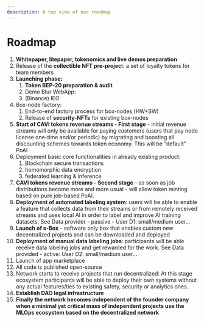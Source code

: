 ```yaml
---
description: A top view of our roadmap
---
```


# Roadmap

1. **Whitepaper, litepaper, tokenomics and live demos preparation**
2. Release of the **collectible NFT pre-projec**t: a set of loyalty tokens for team members
3. **Launching phase:**
   1. **Token BEP-20 preparation & audit**
   2. Demo Blur WebApp:
   3. (Binance) IEO
4. Box-node factory:
   1. End-to-end factory process for box-nodes (HW+SW)
   2. Release of **security-NFTs** for existing box-nodes
5. **Start of CAVI tokens revenue streams - First stage** - initial revenue streams will only be available for paying customers (users that pay node license one-time and/or periodic) by migrating and boosting all discounting schemes towards token economy. This will be “default” PoAI
6. Deployment basic core functionalities in already existing product:
   1. Blockchain secure transactions
   2. homomorphic data encryption
   3. federated learning & inference
7. **CAVI tokens revenue streams - Second stage** - as soon as job distributions become more and more usual - will allow token minting based on pure job-based PoAI.
8. **Deployment of automated labeling system**: users will be able to enable a feature that collects data from their streams or from remotely received streams and uses local AI in order to label and improve AI training datasets. See Data provider - passive - User D1: small/medium user…
9. **Launch of s-Box** - software only box that enables custom new decentralized projects and can be downloaded and deployed
10. **Deployment of manual data labeling jobs**: participants will be able receive data labeling jobs and get rewarded for the work. See Data provided - active: User D2: small/medium user…
11. Launch of app marketplace
12. All code is published open-source
13. Network starts to receive projects that run decentralized: At this stage ecosystem participants will be able to deploy their own systems without any actual features/ties to existing safety, security or analytics ones.
14. **Establish DAO legal infrastructure**
15. **Finally the network becomes independent of the founder company when a minimal yet critical mass of independent projects use the MLOps ecosystem based on the decentralized network**
